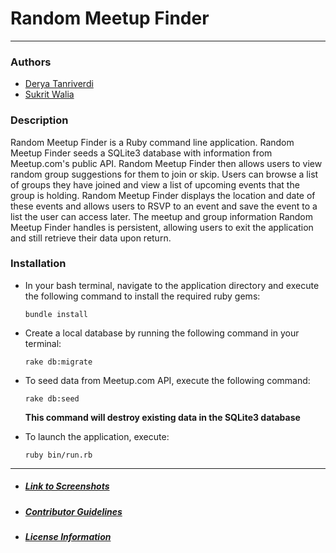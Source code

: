 # Random Meetup Finder
---
### Authors
  * [Derya Tanriverdi](https://github.com/deryatanriverdi88)
  * [Sukrit Walia](https://github.com/wukrit)

### Description
  Random Meetup Finder is a Ruby command line application. Random Meetup Finder seeds a SQLite3 database with information from Meetup.com's public API. Random Meetup Finder then allows users to view random group suggestions for them to join or skip. Users can browse a list of groups they have joined and view a list of upcoming events that the group is holding. Random Meetup Finder displays the location and date of these events and allows users to RSVP to an event and save the event to a list the user can access later. The meetup and group information Random Meetup Finder handles is persistent, allowing users to exit the application and still retrieve their data upon return.

### Installation
* In your bash terminal, navigate to the application directory and execute the following command to install the required ruby gems:

  `bundle install`

* Create a local database by running the following command in your terminal:

  `rake db:migrate`

* To seed data from Meetup.com API, execute the following command:

  `rake db:seed`

  **This command will destroy existing data in the SQLite3 database**

* To launch the application, execute:

  `ruby bin/run.rb`


---
* ##### [Link to Screenshots](https://github.com/deryatanriverdi88/guided-module-one-final-project-dumbo-web-080519/blob/master/SCREENSHOTS.md)
* ##### [Contributor Guidelines](https://github.com/deryatanriverdi88/guided-module-one-final-project-dumbo-web-080519/blob/master/CONTRIBUTING.md)
* ##### [License Information](https://github.com/deryatanriverdi88/guided-module-one-final-project-dumbo-web-080519/blob/master/LICENSE.md)
